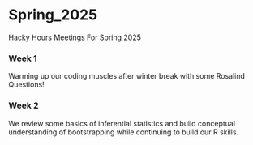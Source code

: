 # Spring_2025
Hacky Hours Meetings For Spring 2025

### Week 1

Warming up our coding muscles after winter break with some Rosalind Questions!

### Week 2

We review some basics of inferential statistics and build conceptual understanding of
bootstrapping while continuing to build our R skills.